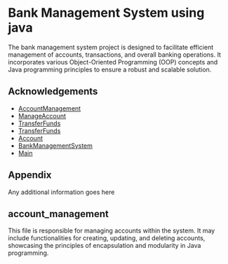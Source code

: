 
# Bank Management System using java 

The bank management system project is designed to facilitate
efficient management of accounts, transactions, and overall
banking operations. It incorporates various Object-Oriented
Programming (OOP) concepts and Java programming principles
to ensure a robust and scalable solution.


## Acknowledgements

 - [AccountManagement](https://github.com/krunal-ambaliya/Bank-management-system/#account_management)
 - [ManageAccount](https://github.com/krunal-ambaliya/Bank-management-system/#account_management)
 - [TransferFunds](https://github.com/krunal-ambaliya/Bank-management-system/#account_management)
 - [TransferFunds](https://github.com/krunal-ambaliya/Bank-management-system/#account_management)
 - [Account](https://github.com/krunal-ambaliya/Bank-management-system/#account_management)
 - [BankManagementSystem](https://github.com/krunal-ambaliya/Bank-management-system/#account_management)
 - [Main](https://github.com/krunal-ambaliya/Bank-management-system/#account_management)


## Appendix

Any additional information goes here


## account_management
This file is responsible for managing
accounts within the system. It may include functionalities for
creating, updating, and deleting accounts, showcasing the
principles of encapsulation and modularity in Java programming.
